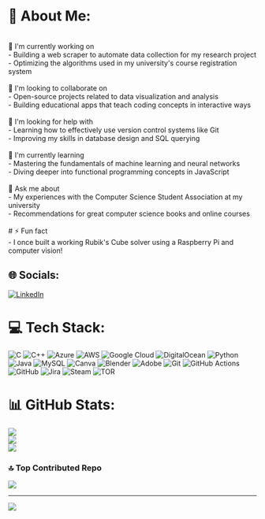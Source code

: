 # 💫 About Me:
<br> 🔭 I'm currently working on<br>- Building a web scraper to automate data collection for my research project<br>- Optimizing the algorithms used in my university's course registration system<br><br> 👯 I'm looking to collaborate on<br>- Open-source projects related to data visualization and analysis<br>- Building educational apps that teach coding concepts in interactive ways<br><br> 🤝 I'm looking for help with<br>- Learning how to effectively use version control systems like Git<br>- Improving my skills in database design and SQL querying<br><br> 🌱 I'm currently learning<br>- Mastering the fundamentals of machine learning and neural networks<br>- Diving deeper into functional programming concepts in JavaScript<br><br> 💬 Ask me about<br>- My experiences with the Computer Science Student Association at my university<br>- Recommendations for great computer science books and online courses<br><br># ⚡ Fun fact<br>- I once built a working Rubik's Cube solver using a Raspberry Pi and computer vision!


## 🌐 Socials:
[![LinkedIn](https://img.shields.io/badge/LinkedIn-%230077B5.svg?logo=linkedin&logoColor=white)](https://linkedin.com/in/www.linkedin.com/in/gihan-hemachandra-2b3a8026a) 

# 💻 Tech Stack:
![C](https://img.shields.io/badge/c-%2300599C.svg?style=for-the-badge&logo=c&logoColor=white) ![C++](https://img.shields.io/badge/c++-%2300599C.svg?style=for-the-badge&logo=c%2B%2B&logoColor=white) ![Azure](https://img.shields.io/badge/azure-%230072C6.svg?style=for-the-badge&logo=microsoftazure&logoColor=white) ![AWS](https://img.shields.io/badge/AWS-%23FF9900.svg?style=for-the-badge&logo=amazon-aws&logoColor=white) ![Google Cloud](https://img.shields.io/badge/GoogleCloud-%234285F4.svg?style=for-the-badge&logo=google-cloud&logoColor=white) ![DigitalOcean](https://img.shields.io/badge/DigitalOcean-%230167ff.svg?style=for-the-badge&logo=digitalOcean&logoColor=white) ![Python](https://img.shields.io/badge/python-3670A0?style=for-the-badge&logo=python&logoColor=ffdd54) ![Java](https://img.shields.io/badge/java-%23ED8B00.svg?style=for-the-badge&logo=openjdk&logoColor=white) ![MySQL](https://img.shields.io/badge/mysql-4479A1.svg?style=for-the-badge&logo=mysql&logoColor=white) ![Canva](https://img.shields.io/badge/Canva-%2300C4CC.svg?style=for-the-badge&logo=Canva&logoColor=white) ![Blender](https://img.shields.io/badge/blender-%23F5792A.svg?style=for-the-badge&logo=blender&logoColor=white) ![Adobe](https://img.shields.io/badge/adobe-%23FF0000.svg?style=for-the-badge&logo=adobe&logoColor=white) ![Git](https://img.shields.io/badge/git-%23F05033.svg?style=for-the-badge&logo=git&logoColor=white) ![GitHub Actions](https://img.shields.io/badge/github%20actions-%232671E5.svg?style=for-the-badge&logo=githubactions&logoColor=white) ![GitHub](https://img.shields.io/badge/github-%23121011.svg?style=for-the-badge&logo=github&logoColor=white) ![Jira](https://img.shields.io/badge/jira-%230A0FFF.svg?style=for-the-badge&logo=jira&logoColor=white) ![Steam](https://img.shields.io/badge/steam-%23000000.svg?style=for-the-badge&logo=steam&logoColor=white) ![TOR](https://img.shields.io/badge/tor-%237E4798.svg?style=for-the-badge&logo=tor-project&logoColor=white)
# 📊 GitHub Stats:
![](https://github-readme-stats.vercel.app/api?username=zeexz&theme=dark&hide_border=false&include_all_commits=true&count_private=true)<br/>
![](https://github-readme-streak-stats.herokuapp.com/?user=zeexz&theme=dark&hide_border=false)<br/>
![](https://github-readme-stats.vercel.app/api/top-langs/?username=zeexz&theme=dark&hide_border=false&include_all_commits=true&count_private=true&layout=compact)

### 🔝 Top Contributed Repo
![](https://github-contributor-stats.vercel.app/api?username=zeexz&limit=5&theme=dark&combine_all_yearly_contributions=true)

---
[![](https://visitcount.itsvg.in/api?id=zeexz&icon=0&color=0)](https://visitcount.itsvg.in)

<!-- Proudly created with GPRM ( https://gprm.itsvg.in ) -->
